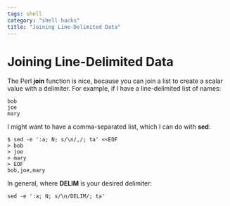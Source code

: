 ```yaml
---
tags: shell
category: "shell hacks"
title: "Joining Line-Delimited Data"
---
```

Joining Line-Delimited Data
========================================

The Perl **join** function is nice, because you can join a list to create a
scalar value with a delimiter. For example, if I have a line-delimited list of
names:

```
bob
joe
mary
```

I might want to have a comma-separated list, which I can do with **sed**:

```
$ sed -e ':a; N; s/\n/,/; ta' <<EOF
> bob
> joe
> mary
> EOF
bob,joe,mary
```

In general, where **DELIM** is your desired delimiter:

```
sed -e ':a; N; s/\n/DELIM/; ta'
```


